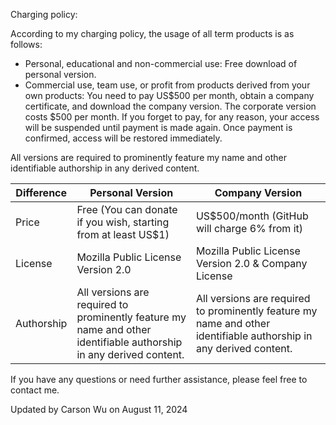Charging policy:

According to my charging policy, the usage of all term products is as follows:
- Personal, educational and non-commercial use: Free download of personal version.
- Commercial use, team use, or profit from products derived from your own products: You need to pay US$500 per month, obtain a company certificate, and download the company version. The corporate version costs $500 per month. If you forget to pay, for any reason, your access will be suspended until payment is made again. Once payment is confirmed, access will be restored immediately.

All versions are required to prominently feature my name and other identifiable authorship in any derived content.

| Difference | Personal Version | Company Version |
| --- | --- | --- |
| Price | Free (You can donate if you wish, starting from at least US$1) | US$500/month (GitHub will charge 6% from it) |
| License | Mozilla Public License Version 2.0 | Mozilla Public License Version 2.0 & Company License |
| Authorship | All versions are required to prominently feature my name and other identifiable authorship in any derived content. | All versions are required to prominently feature my name and other identifiable authorship in any derived content. |

If you have any questions or need further assistance, please feel free to contact me.

Updated by Carson Wu on August 11, 2024
